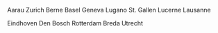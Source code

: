 Aarau
Zurich
Berne
Basel
Geneva
Lugano
St. Gallen
Lucerne
Lausanne

Eindhoven
Den Bosch
Rotterdam
Breda
Utrecht